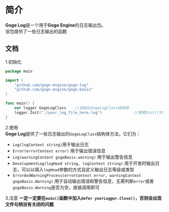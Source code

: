 # 简介
**Goge Log**是一个用于**Goge Engine**的日志输出包。  
该包提供了一些日志输出的函数

## 文档
1.初始化
```go
package main

import (
    "github.com/goge-engine/goge-log"
    "github.com/goge-engine/goge-basis"
)

func main() {
    var logger GogeLogClass    //初始化GogeLogClass结构体
    logger.Init("./your_log_file_here.log")              //使用Init()方法初始化日志输出
}
```  

2.使用  
**Goge Log**提供了一些日志输出的`GogeLogClass`结构体方法，它们为：  
- `Log(logContext string)`用于输出日志
- `Error(errorContext error)` 用于输出错误信息 
- `Log(warningContext gogeBasis.warning)`  用于输出警告信息
- `DevelopmentLog(logHead string, logContext string)`  用于开发时输出日志，可以以填入`logHead`参数的方式自定义输出日志等级或类型
- `ErrorAndWarningProcess(errorContext error, warningContext gogeBasis.Warning)`  用于自动输出错误和警告信息，无需判断`error`或者`gogeBasis.Warning`是否为空，直接调用即可

3.注意
**一定一定要在`main()`函数中加入`defer yourLogger.Close()`，否则会出现文件句柄没有关闭的问题**